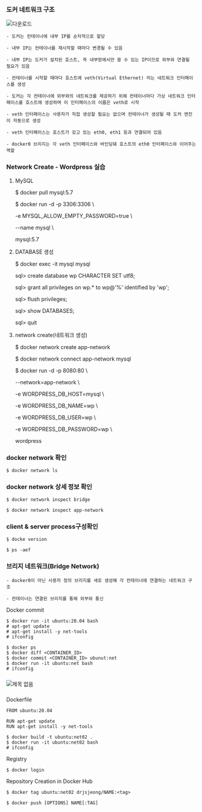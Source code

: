 
### 도커 네트워크 구조

![다운로드](https://user-images.githubusercontent.com/54794815/178488864-5d80e34a-3d08-40f1-a3e5-409f32d24fd3.png)





    - 도커는 컨테이너에 내부 IP를 순차적으로 할당

    - 내부 IP는 컨테이너를 재시작할 때마다 변경될 수 있음

    - 내부 IP는 도커가 설치된 호스트, 즉 내부망에서만 쓸 수 있는 IP이므로 외부와 연결될 필요가 있음

    - 컨테이너를 시작할 때마다 호스트에 veth(Virtual Ethernet) 라는 네트워크 인터페이스를 생성

    - 도커는 각 컨테이너에 외부와의 네트워크를 제공하기 위해 컨테이너마다 가상 네트워크 인터페이스를 호스트에 생성하며 이 인터페이스의 이름은 veth로 시작

    - veth 인터페이스는 사용자가 직접 생성할 필요는 없으며 컨테이너가 생성될 때 도커 엔진이 자동으로 생성

    - veth 인터페이스는 호스트가 갖고 있는 eth0, eth1 등과 연결되어 있음

    - docker0 브리지는 각 veth 인터페이스와 바인딩돼 호스트의 eth0 인터페이스와 이어주는 역할
    
###


### Network Create - Wordpress 실습

1. MySQL

    $ docker pull mysql:5.7
    
    $ docker run -d -p 3306:3306 \
    
      -e MYSQL_ALLOW_EMPTY_PASSWORD=true \
      
      --name mysql \
      
      mysql:5.7

2. DATABASE 생성

    $ docker exec -it mysql mysql

    sql> create database wp CHARACTER SET utf8;
    
    sql> grant all privileges on wp.* to wp@'%' identified by 'wp';
    
    sql> flush privileges;
    
    sql> show DATABASES;
    
    sql> quit
    
3. network create(네트워크 생성)

    $ docker network create app-network

    $ docker network connect app-network mysql

    $ docker run -d -p 8080:80 \
    
    --network=app-network \
    
    -e WORDPRESS_DB_HOST=mysql \
    
    -e WORDPRESS_DB_NAME=wp \
    
    -e WORDPRESS_DB_USER=wp \
    
    -e WORDPRESS_DB_PASSWORD=wp \
    
    wordpress




    
### docker network 확인

    $ docker network ls
    
    
### docker network 상세 정보 확인

    $ docker network inspect bridge

    $ docker network inspect app-network



### client & server process구성확인

    $ docke version

    $ ps -aef




###



### 브리지 네트워크(Bridge Network)

 

    - docker0이 아닌 사용자 정의 브리지를 새로 생성해 각 컨테이너에 연결하는 네트워크 구조

    - 컨테이너는 연결된 브리지를 통해 외부와 통신
    
    




























Docker commit
```
$ docker run -it ubuntu:20.04 bash
# apt-get update
# apt-get install -y net-tools
# ifconfig
```

```
$ docker ps
$ docker diff <CONTAINER_ID>
$ docker commit <CONTAINER_ID> ubunut:net
$ docker run -it ubuntu:net bash
# ifconfig
```

###

![제목 없음](https://user-images.githubusercontent.com/54794815/178501825-207e4f0e-385d-4849-9163-952469e2739b.png)



###





Dockerfile
```
FROM ubuntu:20.04

RUN apt-get update
RUN apt-get install -y net-tools
```

```
$ docker build -t ubuntu:net02 .
$ docker run -it ubuntu:net02 bash
# ifconfig
```



Registry

    $ docker login


Repository Creation in Docker Hub



    $ docker tag ubuntu:net02 drjsjeong/NAME:<tag>

    $ docker push [OPTIONS] NAME[:TAG]

